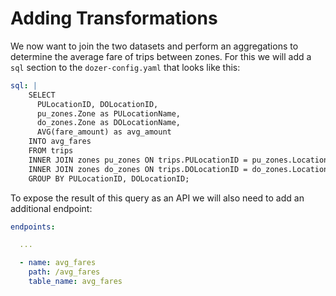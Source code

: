# Adding Transformations

We now want to join the two datasets and perform an aggregations to determine the average fare of trips between zones. For this we will add a `sql` section to the `dozer-config.yaml` that looks like this:

```yaml
sql: |
    SELECT 
      PULocationID, DOLocationID, 
      pu_zones.Zone as PULocationName, 
      do_zones.Zone as DOLocationName, 
      AVG(fare_amount) as avg_amount
    INTO avg_fares
    FROM trips
    INNER JOIN zones pu_zones ON trips.PULocationID = pu_zones.LocationID
    INNER JOIN zones do_zones ON trips.DOLocationID = do_zones.LocationID
    GROUP BY PULocationID, DOLocationID;
```
To expose the result of this query as an API we will also need to add an additional endpoint:

```yaml
endpoints:

  ...

  - name: avg_fares
    path: /avg_fares
    table_name: avg_fares
```

